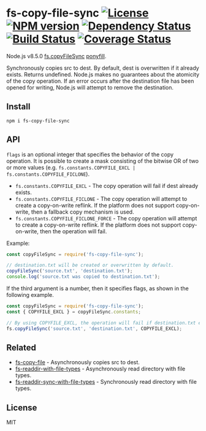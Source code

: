 fs-copy-file-sync [![License][LicenseIMGURL]][LicenseURL] [![NPM version][NPMIMGURL]][NPMURL] [![Dependency Status][DependencyStatusIMGURL]][DependencyStatusURL] [![Build Status][BuildStatusIMGURL]][BuildStatusURL] [![Coverage Status][CoverageIMGURL]][CoverageURL]
=========
Node.js v8.5.0 [fs.copyFileSync](https://nodejs.org/dist/latest-v10.x/docs/api/fs.html#fs_fs_copyfilesync_src_dest_flags) [ponyfill](https://ponyfill.com).

Synchronously copies src to dest. By default, dest is overwritten if it already exists. Returns undefined. Node.js makes no guarantees about the atomicity of the copy operation. If an error occurs after the destination file has been opened for writing, Node.js will attempt to remove the destination.

## Install

```
npm i fs-copy-file-sync
```

## API

`flags` is an optional integer that specifies the behavior of the copy operation. It is possible to create a mask consisting of the bitwise OR of two or more values (e.g. `fs.constants.COPYFILE_EXCL | fs.constants.COPYFILE_FICLONE`).

- `fs.constants.COPYFILE_EXCL` - The copy operation will fail if dest already exists.
- `fs.constants.COPYFILE_FICLONE` - The copy operation will attempt to create a copy-on-write reflink. If the platform does not support copy-on-write, then a fallback copy mechanism is used.
- `fs.constants.COPYFILE_FICLONE_FORCE` - The copy operation will attempt to create a copy-on-write reflink. If the platform does not support copy-on-write, then the operation will fail.


Example:

```js
const copyFileSync = require('fs-copy-file-sync');

// destination.txt will be created or overwritten by default.
copyFileSync('source.txt', 'destination.txt');
console.log('source.txt was copied to destination.txt');
```


If the third argument is a number, then it specifies flags, as shown in the following example.

```js
const copyFileSync = require('fs-copy-file-sync');
const { COPYFILE_EXCL } = copyFileSync.constants;

// By using COPYFILE_EXCL, the operation will fail if destination.txt exists.
fs.copyFileSync('source.txt', 'destination.txt', COPYFILE_EXCL);
```

## Related

- [fs-copy-file](https://github.com/coderaiser/fs-copy-file "fs-copy-file") - Asynchronously copies src to dest.
- [fs-readdir-with-file-types](https://github.com/coderaiser/fs-readdir-with-file-types "fs-readdir-with-file-types") - Asynchronously read directory with file types.
- [fs-readdir-sync-with-file-types](https://github.com/coderaiser/fs-readdir-sync-with-file-types "fs-readdir-sync-with-file-types") - Synchronously read directory with file types.

## License
MIT

[NPMIMGURL]:                https://img.shields.io/npm/v/fs-copy-file-sync.svg?style=flat&longCache=true
[BuildStatusIMGURL]:        https://img.shields.io/travis/coderaiser/fs-copy-file-sync/master.svg?style=flat&longCache=true
[DependencyStatusIMGURL]:   https://img.shields.io/david/coderaiser/fs-copy-file-sync.svg?style=flat&longCache=true
[LicenseIMGURL]:            https://img.shields.io/badge/license-MIT-317BF9.svg?style=flat&longCache=true
[CoverageIMGURL]:           https://coveralls.io/repos/coderaiser/fs-copy-file-sync/badge.svg?branch=master&service=github
[NPMURL]:                   https://npmjs.org/package/fs-copy-file-sync "npm"
[BuildStatusURL]:           https://travis-ci.org/coderaiser/fs-copy-file-sync  "Build Status"
[DependencyStatusURL]:      https://david-dm.org/coderaiser/fs-copy-file-sync "Dependency Status"
[LicenseURL]:               https://tldrlegal.com/license/mit-license "MIT License"
[CoverageURL]:              https://coveralls.io/github/coderaiser/fs-copy-file-sync?branch=master

